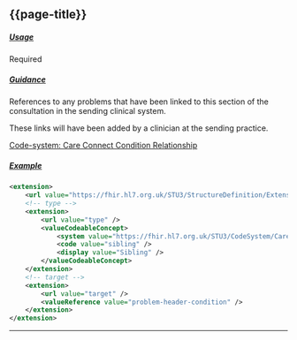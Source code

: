 ## {{page-title}}

<h5><ins>Usage</ins></h5>

<span class="mro-circle required" title="Required"></span> Required


<h5><ins>Guidance</ins></h5>

References to any problems that have been linked to this section of the consultation in the sending clinical system.

These links will have been added by a clinician at the sending practice.

<i class="fa fa-link"></i> [Code-system: Care Connect Condition Relationship](https://fhir.hl7.org.uk/STU3/CodeSystem/CareConnect-ConditionRelationship-1)


<h5><ins>Example</ins></h5>

```xml
<extension>
    <url value="https://fhir.hl7.org.uk/STU3/StructureDefinition/Extension-CareConnect-RelatedProblemHeader-1" />
    <!-- type -->
    <extension>
        <url value="type" />
        <valueCodeableConcept>
            <system value="https://fhir.hl7.org.uk/STU3/CodeSystem/CareConnect-ConditionRelationship-1" />
            <code value="sibling" />
            <display value="Sibling" />
        </valueCodeableConcept>
    </extension>
    <!-- target -->
    <extension>
        <url value="target" />
        <valueReference value="problem-header-condition" />
    </extension>
</extension>
```

---